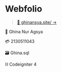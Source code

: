 # Webfolio
> [🔗 ghinansya.site/ →](https://ghinansya.site)


👩 Ghina Nur Agsya

💳 2130511043

🗃 Ghina.sql

⛓ Codeigniter 4

